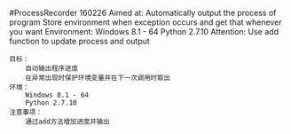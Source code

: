 #ProcessRecorder 160226
    Aimed at:
        Automatically output the process of program
        Store environment when exception occurs and get that whenever you want
    Environment:
        Windows 8.1 - 64
        Python 2.7.10
    Attention:
        Use add function to update process and output

    目标：
        自动输出程序进度
        在异常出现时保护环境变量并在下一次调用时取出
    环境：
        Windows 8.1 - 64
        Python 2.7.10
    注意事项：
        通过add方法增加进度并输出
